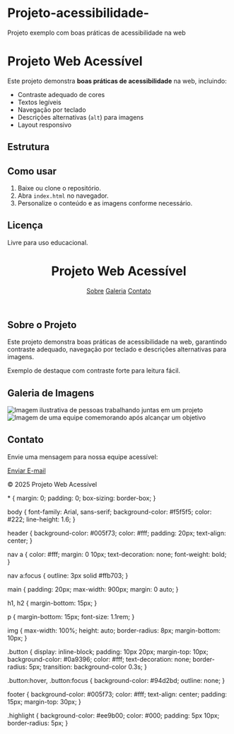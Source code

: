 # Projeto-acessibilidade-
Projeto exemplo com boas práticas de acessibilidade na web
# Projeto Web Acessível

Este projeto demonstra **boas práticas de acessibilidade** na web, incluindo:
- Contraste adequado de cores
- Textos legíveis
- Navegação por teclado
- Descrições alternativas (`alt`) para imagens
- Layout responsivo

## Estrutura
## Como usar
1. Baixe ou clone o repositório.
2. Abra `index.html` no navegador.
3. Personalize o conteúdo e as imagens conforme necessário.

## Licença
Livre para uso educacional.
<!DOCTYPE html>
<html lang="pt-BR">
<head>
  <meta charset="UTF-8">
  <meta name="viewport" content="width=device-width, initial-scale=1.0">
  <title>Projeto Acessível</title>
  <link rel="stylesheet" href="css/style.css">
</head>
<body>
  <header>
    <h1>Projeto Web Acessível</h1>
    <nav>
      <a href="#sobre">Sobre</a>
      <a href="#galeria">Galeria</a>
      <a href="#contato">Contato</a>
    </nav>
  </header>
  <main>
    <section id="sobre">
      <h2>Sobre o Projeto</h2>
      <p>Este projeto demonstra boas práticas de acessibilidade na web, garantindo contraste adequado, navegação por teclado e descrições alternativas para imagens.</p>
      <p class="highlight">Exemplo de destaque com contraste forte para leitura fácil.</p>
    </section>
    <section id="galeria">
      <h2>Galeria de Imagens</h2>
      <img src="imagens/equipe.jpg" alt="Imagem ilustrativa de pessoas trabalhando juntas em um projeto">
      <img src="imagens/comemoracao.jpg" alt="Imagem de uma equipe comemorando após alcançar um objetivo">
    </section>
    <section id="contato">
      <h2>Contato</h2>
      <p>Envie uma mensagem para nossa equipe acessível:</p>
      <a href="mailto:contato@projetoacessivel.com" class="button">Enviar E-mail</a>
    </section>
  </main>
  <footer>
    <p>&copy; 2025 Projeto Web Acessível</p>
  </footer>
</body>
</html>
* {
  margin: 0;
  padding: 0;
  box-sizing: border-box;
}

body {
  font-family: Arial, sans-serif;
  background-color: #f5f5f5;
  color: #222;
  line-height: 1.6;
}

header {
  background-color: #005f73;
  color: #fff;
  padding: 20px;
  text-align: center;
}

nav a {
  color: #fff;
  margin: 0 10px;
  text-decoration: none;
  font-weight: bold;
}

nav a:focus {
  outline: 3px solid #ffb703;
}

main {
  padding: 20px;
  max-width: 900px;
  margin: 0 auto;
}

h1, h2 {
  margin-bottom: 15px;
}

p {
  margin-bottom: 15px;
  font-size: 1.1rem;
}

img {
  max-width: 100%;
  height: auto;
  border-radius: 8px;
  margin-bottom: 10px;
}

.button {
  display: inline-block;
  padding: 10px 20px;
  margin-top: 10px;
  background-color: #0a9396;
  color: #fff;
  text-decoration: none;
  border-radius: 5px;
  transition: background-color 0.3s;
}

.button:hover,
.button:focus {
  background-color: #94d2bd;
  outline: none;
}

footer {
  background-color: #005f73;
  color: #fff;
  text-align: center;
  padding: 15px;
  margin-top: 30px;
}

.highlight {
  background-color: #ee9b00;
  color: #000;
  padding: 5px 10px;
  border-radius: 5px;
}
